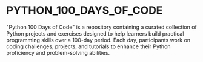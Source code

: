 # PYTHON_100_DAYS_OF_CODE

"Python 100 Days of Code" is a repository containing a curated collection of Python projects and exercises designed to help learners build practical programming skills over a 100-day period. Each day, participants work on coding challenges, projects, and tutorials to enhance their Python proficiency and problem-solving abilities.
